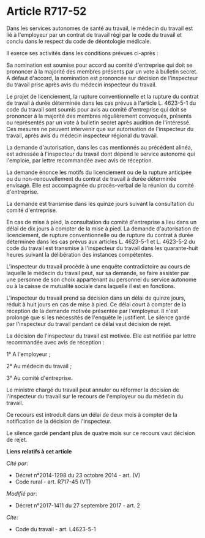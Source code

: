 # Article R717-52

Dans les services autonomes de santé au travail, le médecin du travail est lié à l'employeur par un contrat de travail régi
par le code du travail et conclu dans le respect du code de déontologie médicale.

Il exerce ses activités dans les conditions prévues ci-après :

Sa nomination est soumise pour accord au comité d'entreprise qui doit se prononcer à la majorité des membres présents par un
vote à bulletin secret. A défaut d'accord, la nomination est prononcée sur décision de l'inspecteur du travail prise après
avis du médecin inspecteur du travail.

Le projet de licenciement, la rupture conventionnelle et la rupture du contrat de travail à durée déterminée dans les cas
prévus à l'article L. 4623-5-1 du code du travail sont soumis pour avis au comité d'entreprise qui doit se prononcer à la
majorité des membres régulièrement convoqués, présents ou représentés par un vote à bulletin secret après audition de
l'intéressé. Ces mesures ne peuvent intervenir que sur autorisation de l'inspecteur du travail, après avis du médecin
inspecteur régional du travail.

La demande d'autorisation, dans les cas mentionnés au précédent alinéa, est adressée à l'inspecteur du travail dont dépend le
service autonome qui l'emploie, par lettre recommandée avec avis de réception.

La demande énonce les motifs du licenciement ou de la rupture anticipée ou du non-renouvellement du contrat de travail à
durée déterminée envisagé. Elle est accompagnée du procès-verbal de la réunion du comité d'entreprise.

La demande est transmise dans les quinze jours suivant la consultation du comité d'entreprise.

En cas de mise à pied, la consultation du comité d'entreprise a lieu dans un délai de dix jours à compter de la mise à pied.
La demande d'autorisation de licenciement, de rupture conventionnelle ou de rupture du contrat à durée déterminée dans les
cas prévus aux articles L. 4623-5-1 et L. 4623-5-2 du code du travail est transmise à l'inspecteur du travail dans les
quarante-huit heures suivant la délibération des instances compétentes.

L'inspecteur du travail procède à une enquête contradictoire au cours de laquelle le médecin du travail peut, sur sa demande,
se faire assister par une personne de son choix appartenant au personnel du service autonome ou à la caisse de mutualité
sociale dans laquelle il est en fonctions.

L'inspecteur du travail prend sa décision dans un délai de quinze jours, réduit à huit jours en cas de mise à pied. Ce délai
court à compter de la réception de la demande motivée présentée par l'employeur. Il n'est prolongé que si les nécessités de
l'enquête le justifient. Le silence gardé par l'inspecteur du travail pendant ce délai vaut décision de rejet.

La décision de l'inspecteur du travail est motivée. Elle est notifiée par lettre recommandée avec avis de réception :

1° A l'employeur ;

2° Au médecin du travail ;

3° Au comité d'entreprise.

Le ministre chargé du travail peut annuler ou réformer la décision de l'inspecteur du travail sur le recours de l'employeur
ou du médecin du travail.

Ce recours est introduit dans un délai de deux mois à compter de la notification de la décision de l'inspecteur.

Le silence gardé pendant plus de quatre mois sur ce recours vaut décision de rejet.

**Liens relatifs à cet article**

_Cité par_:

  - Décret n°2014-1298 du 23 octobre 2014 - art. (V)
  - Code rural - art. R717-45 (VT)

_Modifié par_:

  - Décret n°2017-1411 du 27 septembre 2017 - art. 2

_Cite_:

  - Code du travail - art. L4623-5-1
